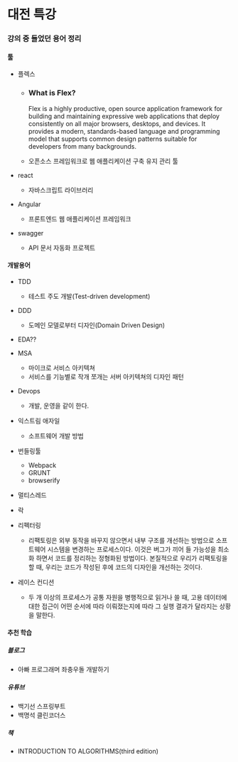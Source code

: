 # 대전 특강

### 강의 중 들었던 용어 정리



#### 툴

- 플렉스

  - ### What is Flex?

    Flex is a highly productive, open source application framework for building and maintaining expressive web applications that deploy consistently on all major browsers, desktops, and devices. It provides a modern, standards-based language and programming model that supports common design patterns suitable for developers from many backgrounds.

  - 오픈소스 프레임워크로 웹 애플리케이션 구축 유지 관리 툴

- react

  - 자바스크립트 라이브러리

- Angular

  - 프론트엔드 웹 애플리케이션 프레임워크

- swagger

  - API 문서 자동화 프로젝트



#### 개발용어

- TDD
  - 테스트 주도 개발(Test-driven development)
- DDD
  - 도메인 모델로부터 디자인(Domain Driven Design)
- EDA??

- MSA
  - 마이크로 서비스 아키텍쳐
  - 서비스를 기능별로 작개 쪼개는 서버 아키텍쳐의 디자인 패턴

- Devops
  - 개발, 운영을 같이 한다.

- 익스트림 애자일
  - 소프트웨어 개발 방법
- 번들링툴
  - Webpack
  - GRUNT
  - browserify
- 멀티스레드
- 락
- 리펙터링
  - 리팩토링은 외부 동작을 바꾸지 않으면서 내부 구조를 개선하는 방법으로 소프트웨어 시스템을 변경하는 프로세스이다. 이것은 버그가 끼어 들 가능성을 최소화 하면서 코드를 정리하는 정형화된 방법이다. 본질적으로 우리가 리팩토링을 할 때, 우리는 코드가 작성된 후에 코드의 디자인을 개선하는 것이다.

- 레이스 컨디션
  - 두 개 이상의 프로세스가 공통 자원을 병행적으로 읽거나 쓸 때, 고용 데이터에 대한 접근이 어떤 순서에 따라 이뤄졌는지에 따라 그 실행 결과가 달라지는 상황을 말한다.



#### 추천 학습

##### 블로그

- 아빠 프로그래머 좌충우돌 개발하기

##### 유튜브

- 백기선 스프링부트
- 백명석 클린코더스

##### 책

- INTRODUCTION TO ALGORITHMS(third edition)

